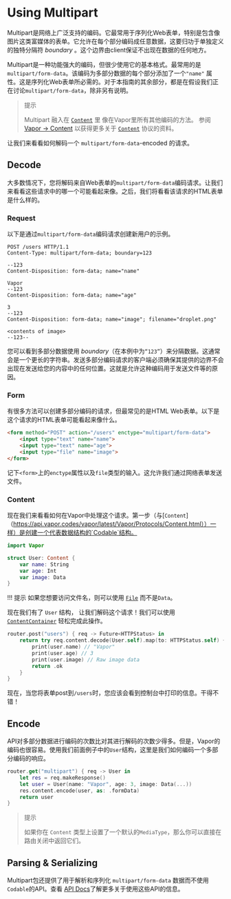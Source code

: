 # Using Multipart

Multipart是网络上广泛支持的编码。它最常用于序列化Web表单，特别是包含像图片这类富媒体的表单。它允许在每个部分编码成任意数据，这要归功于单独定义的独特分隔符 _boundary_ 。这个边界由client保证不出现在数据的任何地方。

Multipart是一种功能强大的编码，但很少使用它的基本格式。最常用的是`multipart/form-data`。该编码为多部分数据的每个部分添加了一个`"name"` 属性。这是序列化Web表单所必需的。对于本指南的其余部分，都是在假设我们正在讨论`multipart/form-data`，除非另有说明。

> 提示
>
>    Multipart 融入在 [`Content`](https://api.vapor.codes/vapor/latest/Vapor/Protocols/Content.html) 里 像在Vapor里所有其他编码的方法。 参阅 [Vapor &rarr; Content](../vapor/content.md) 以获得更多关于 [`Content`](https://api.vapor.codes/vapor/latest/Vapor/Protocols/Content.html) 协议的资料。 

让我们来看看如何解码一个 `multipart/form-data`-encoded 的请求。

## Decode

大多数情况下，您将解码来自Web表单的`multipart/form-data`编码请求。让我们来看看这些请求中的哪一个可能看起来像。之后，我们将看看该请求的HTML表单是什么样的。

### Request

以下是通过`multipart/form-data`编码请求创建新用户的示例。

```http
POST /users HTTP/1.1
Content-Type: multipart/form-data; boundary=123

--123
Content-Disposition: form-data; name="name"

Vapor
--123
Content-Disposition: form-data; name="age"

3
--123
Content-Disposition: form-data; name="image"; filename="droplet.png"

<contents of image>
--123--
```

您可以看到多部分数据使用 _boundary_（在本例中为`“123”`）来分隔数据。这通常会是一个更长的字符串。发送多部分编码请求的客户端必须确保其提供的边界不会出现在发送给您的内容中的任何位置。这就是允许这种编码用于发送文件等的原因。

### Form

有很多方法可以创建多部分编码的请求，但最常见的是HTML Web表单。以下是这个请求的HTML表单可能看起来像什么。

```html
<form method="POST" action="/users" enctype="multipart/form-data">
    <input type="text" name="name">
    <input type="text" name="age">
    <input type="file" name="image">
</form>
```

记下`<form>`上的`enctype`属性以及`file`类型的输入。这允许我们通过网络表单发送文件。

### Content

现在我们来看看如何在Vapor中处理这个请求。第一步（与[`Content`]（https://api.vapor.codes/vapor/latest/Vapor/Protocols/Content.html））一样）是创建一个代表数据结构的`Codable`结构。

```swift
import Vapor

struct User: Content {
    var name: String
    var age: Int
    var image: Data
}
```

!!! 提示
    如果您想要访问文件名，则可以使用 [`File`](https://api.vapor.codes/core/latest/Core/Structs/File.html) 而不是`Data`。

现在我们有了 `User` 结构， 让我们解码这个请求！我们可以使用 [`ContentContainer`](https://api.vapor.codes/vapor/latest/Vapor/Structs/ContentContainer.html) 轻松完成此操作。

```swift
router.post("users") { req -> Future<HTTPStatus> in
    return try req.content.decode(User.self).map(to: HTTPStatus.self) { user in
        print(user.name) // "Vapor"
        print(user.age) // 3
        print(user.image) // Raw image data
        return .ok
    }
}
```

现在，当您将表单post到`/users`时，您应该会看到控制台中打印的信息。干得不错！

## Encode

API对多部分数据进行编码的次数比对其进行解码的次数少得多。但是，Vapor的编码也很容易。使用我们前面例子中的`User`结构，这里是我们如何编码一个多部分编码的响应。

```swift
router.get("multipart") { req -> User in
    let res = req.makeResponse()
    let user = User(name: "Vapor", age: 3, image: Data(...))
    res.content.encode(user, as: .formData)
    return user
}
```

> 提示
>
>    如果你在 `Content` 类型上设置了一个默认的`MediaType`，那么你可以直接在路由关闭中返回它们。

## Parsing & Serializing

Multipart包还提供了用于解析和序列化 `multipart/form-data` 数据而不使用`Codable`的API。查看 [API Docs](https://api.vapor.codes/multipart/latest/Multipart/index.html)了解更多关于使用这些API的信息。
